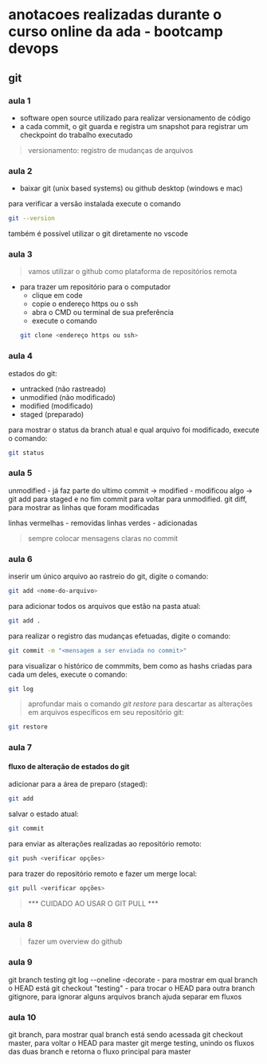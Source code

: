 # anotacoes realizadas durante o curso online da ada - bootcamp devops

## git

### aula 1

- software open source utilizado para realizar versionamento de código
- a cada commit, o git guarda e registra um snapshot para registrar um checkpoint do trabalho executado

> versionamento: registro de mudanças de arquivos

### aula 2

- baixar git (unix based systems) ou github desktop (windows e mac)

para verificar a versão instalada execute o comando

```bash
git --version
```

também é possível utilizar o git diretamente no vscode

### aula 3

> vamos utilizar o github como plataforma de repositórios remota

- para trazer um repositório para o computador
    - clique em code
    - copie o endereço https ou o ssh
    - abra o CMD ou terminal de sua preferência
    - execute o comando
    ```bash
    git clone <endereço https ou ssh>
    ```

### aula 4

estados do git:
- untracked (não rastreado)
- unmodified (não modificado)
- modified (modificado)
- staged (preparado)

para mostrar o status da branch atual e qual arquivo foi modificado, execute o comando:

```bash
git status
```

### aula 5

unmodified - já faz parte do ultimo commit -> modified - modificou algo -> git add para staged e no fim commit para voltar para unmodified.
git diff, para mostrar as linhas que foram modificadas

linhas vermelhas - removidas
linhas verdes - adicionadas

> sempre colocar mensagens claras no commit

### aula 6

inserir um único arquivo ao rastreio do git, digite o comando:
```bash
git add <nome-do-arquivo>
```

para adicionar todos os arquivos que estão na pasta atual:
```bash
git add .
```

para realizar o registro das mudanças efetuadas, digite o comando:
```bash
git commit -m "<mensagem a ser enviada no commit>"
```

para visualizar o histórico de commmits, bem como as hashs criadas para cada um deles, execute o comando:
```bash
git log 
```

> aprofundar mais o comando *git restore*
para descartar as alterações em arquivos específicos em seu repositório git:
```bash
git restore
```

### aula 7

#### fluxo de alteração de estados do git
adicionar para a área de preparo (staged):
```bash
git add
```
salvar o estado atual:
```bash
git commit
```
para enviar as alterações realizadas ao repositório remoto:
```bash
git push <verificar opções>
```
para trazer do repositório remoto e fazer um merge local:
```bash
git pull <verificar opções>
```

> *** CUIDADO AO USAR O GIT PULL ***

### aula 8

> fazer um overview do github

### aula 9

git branch testing
git log --oneline -decorate - para mostrar em qual branch o HEAD está
git checkout "testing" - para trocar o HEAD para outra branch
gitignore, para ignorar alguns arquivos
branch ajuda separar em fluxos

### aula 10

git branch, para mostrar qual branch está sendo acessada
git checkout master, para voltar o HEAD para master
git merge testing, unindo os fluxos das duas branch e retorna o fluxo principal para master


